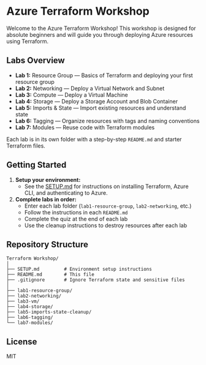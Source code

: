 # Azure Terraform Workshop

Welcome to the Azure Terraform Workshop! This workshop is designed for absolute beginners and will guide you through deploying Azure resources using Terraform.

## Labs Overview

- **Lab 1:** Resource Group — Basics of Terraform and deploying your first resource group
- **Lab 2:** Networking — Deploy a Virtual Network and Subnet
- **Lab 3:** Compute — Deploy a Virtual Machine
- **Lab 4:** Storage — Deploy a Storage Account and Blob Container
- **Lab 5:** Imports & State — Import existing resources and understand state
- **Lab 6:** Tagging — Organize resources with tags and naming conventions
- **Lab 7:** Modules — Reuse code with Terraform modules

Each lab is in its own folder with a step-by-step `README.md` and starter Terraform files.

## Getting Started

1. **Setup your environment:**
   - See the [SETUP.md](./SETUP.md) for instructions on installing Terraform, Azure CLI, and authenticating to Azure.
2. **Complete labs in order:**
   - Enter each lab folder (`lab1-resource-group`, `lab2-networking`, etc.)
   - Follow the instructions in each `README.md`
   - Complete the quiz at the end of each lab
   - Use the cleanup instructions to destroy resources after each lab

## Repository Structure

```
Terraform Workshop/
│
├── SETUP.md         # Environment setup instructions
├── README.md        # This file
├── .gitignore       # Ignore Terraform state and sensitive files
│
├── lab1-resource-group/
├── lab2-networking/
├── lab3-vm/
├── lab4-storage/
├── lab5-imports-state-cleanup/
├── lab6-tagging/
└── lab7-modules/
```

## License
MIT
